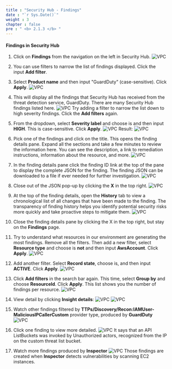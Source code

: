 ```yaml
---
title : "Security Hub - Findings"
date : "`r Sys.Date()`"
weight : 3
chapter : false
pre : " <b> 2.1.3 </b> "
---
```


#### Findings in Security Hub

1. Click on **Findings** from the navigation on the left in Security Hub.
![VPC](/images/2/2.1-AWS-Security-Hub/2.1.3-Security-Hub-Findings/s1.png)
2. You can use filters to narrow the list of findings displayed. Click the input **Add filter**.

3. Select **Product name** and then input "GuardDuty" (case-sensitive). Click **Apply**.
![VPC](/images/2/2.1-AWS-Security-Hub/2.1.3-Security-Hub-Findings/s3.png)
4. This will display all the findings that Security Hub has received from the threat detection service, GuardDuty. There are many Security Hub findings listed here. 
![VPC](/images/2/2.1-AWS-Security-Hub/2.1.3-Security-Hub-Findings/s4.png)
Try adding a filter to narrow the list down to high severity findings. Click the **Add filters** again.

5. From the dropdown, select **Severity label** and choose is and then input **HIGH**. This is case-sensitive. Click **Apply**.
![VPC](/images/2/2.1-AWS-Security-Hub/2.1.3-Security-Hub-Findings/s5a.png)
Result:
![VPC](/images/2/2.1-AWS-Security-Hub/2.1.3-Security-Hub-Findings/s5b.png)
6. Pick one of the findings and click on the title. This opens the finding details pane. Expand all the sections and take a few minutes to review the information here. You can see the description, a link to remediation instructions, information about the resource, and more.
![VPC](/images/2/2.1-AWS-Security-Hub/2.1.3-Security-Hub-Findings/s6.png)
7. In the finding details pane click the finding ID link at the top of the pane to display the complete JSON for the finding. The finding JSON can be downloaded to a file if ever needed for further investigation.
![VPC](/images/2/2.1-AWS-Security-Hub/2.1.3-Security-Hub-Findings/s7.png)
8. Close out of the JSON pop-up by clicking the **X** in the top right.
![VPC](/images/2/2.1-AWS-Security-Hub/2.1.3-Security-Hub-Findings/s8.png)
9.  At the top of the finding details, open the **History** tab to view a chronological list of all changes that have been made to the finding. The transparency of finding history helps you identify potential security risks more quickly and take proactive steps to mitigate them.
![VPC](/images/2/2.1-AWS-Security-Hub/2.1.3-Security-Hub-Findings/s9.png)
10. Close the finding details pane by clicking the X in the top right, but stay on the **Findings** page.

11. Try to understand what resources in our environment are generating the most findings. Remove all the filters. Then add a new filter, select **Resource type** and choose is **not** and then input **AwsAccount**. Click **Apply**.
![VPC](/images/2/2.1-AWS-Security-Hub/2.1.3-Security-Hub-Findings/s11.png)
12. Add another filter. Select **Record state**, choose is, and then input **ACTIVE**. Click **Apply**.
![VPC](/images/2/2.1-AWS-Security-Hub/2.1.3-Security-Hub-Findings/s12.png)
13. Click **Add filters** in the search bar again. This time, select **Group by** and choose **ResourceId**. Click **Apply**. This list shows you the number of findings per resource.
![VPC](/images/2/2.1-AWS-Security-Hub/2.1.3-Security-Hub-Findings/s13.png)
14. View detail by clicking **Insight details**:
![VPC](/images/2/2.1-AWS-Security-Hub/2.1.3-Security-Hub-Findings/s14.png)
![VPC](/images/2/2.1-AWS-Security-Hub/2.1.3-Security-Hub-Findings/s15.png)

15. Watch other findings filtered by **TTPs/Discovery/Recon:IAMUser-MaliciousIPCallerCustom** provider type, produced by **GuardDuty**
![VPC](/images/2/2.1-AWS-Security-Hub/2.1.3-Security-Hub-Findings/o1.png)
16. Click one finding to view more detailed.
![VPC](/images/2/2.1-AWS-Security-Hub/2.1.3-Security-Hub-Findings/o2.png)
It says that an API ListBuckets was invoked by Unauthorized actors, recognized from the IP on the custom threat list bucket.
17. Watch more findings produced by **Inspector**
![VPC](/images/2/2.1-AWS-Security-Hub/2.1.3-Security-Hub-Findings/o3.png)
Those findings are created when **Inspector** detects vulnerabilities by scanning  EC2 instances.
